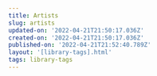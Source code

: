 ```yaml
---
title: Artists
slug: artists
updated-on: '2022-04-21T21:50:17.036Z'
created-on: '2022-04-21T21:50:17.036Z'
published-on: '2022-04-21T21:52:40.789Z'
layout: '[library-tags].html'
tags: library-tags
---
```



